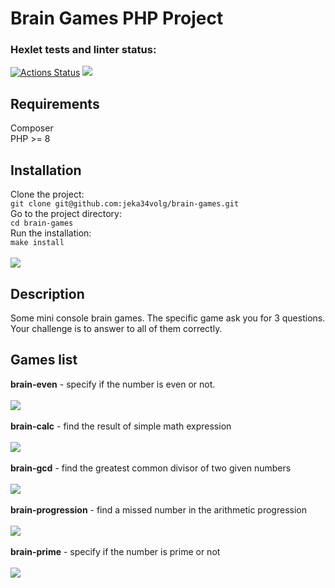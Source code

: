 # Brain Games PHP Project
### Hexlet tests and linter status:
[![Actions Status](https://github.com/jeka34volg/php-project-45/workflows/hexlet-check/badge.svg)](https://github.com/jeka34volg/php-project-45/actions)
<a href="https://codeclimate.com/github/jeka34volg/php-project-45/maintainability"><img src="https://api.codeclimate.com/v1/badges/4f1528020c29f41fdef2/maintainability" /></a></br>

## Requirements
Composer </br>
PHP >= 8

## Installation
Clone the project: </br>
`git clone git@github.com:jeka34volg/brain-games.git`</br>
Go to the project directory: </br>
`cd brain-games`</br>
Run the installation: </br>
`make install` </br></br>
<a href="https://asciinema.org/a/607061" target="_blank"><img src="https://asciinema.org/a/607061.svg" /></a>

## Description
Some mini console brain games.
The specific game ask you for 3 questions.
Your challenge is to answer to all of them correctly.

## Games list
**brain-even** - specify if the number is even or not. </br></br>
<a href="https://asciinema.org/a/607030" target="_blank"><img src="https://asciinema.org/a/607030.svg" /></a></br></br>
**brain-calc** - find the result of simple math expression </br></br>
<a href="https://asciinema.org/a/606556" target="_blank"><img src="https://asciinema.org/a/606556.svg" /></a></br></br>
**brain-gcd** - find the greatest common divisor of two given numbers </br></br>
<a href="https://asciinema.org/a/606910" target="_blank"><img src="https://asciinema.org/a/606910.svg" /></a></br></br>
**brain-progression** - find a missed number in the arithmetic progression </br></br>
<a href="https://asciinema.org/a/606569" target="_blank"><img src="https://asciinema.org/a/606569.svg" /></a></br></br>
**brain-prime** - specify if the number is prime or not </br></br>
<a href="https://asciinema.org/a/606741" target="_blank"><img src="https://asciinema.org/a/606741.svg" /></a></br></br>
